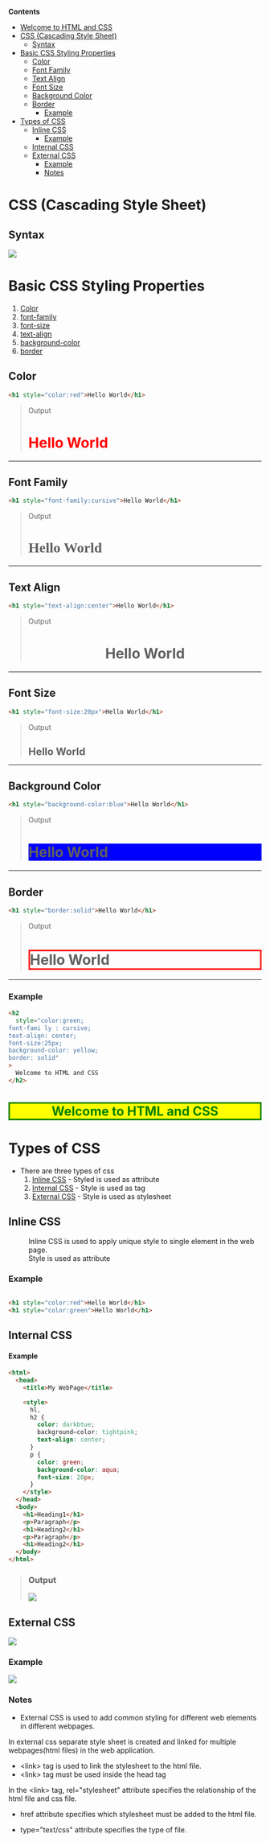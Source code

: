 <!-- START doctoc generated TOC please keep comment here to allow auto update -->
<!-- DON'T EDIT THIS SECTION, INSTEAD RE-RUN doctoc TO UPDATE -->
**Contents**

  - [
  Welcome to HTML and CSS
](#welcome-to-html-and-css)
- [CSS (Cascading Style Sheet)](#css-cascading-style-sheet)
  - [Syntax](#syntax)
- [Basic CSS Styling Properties](#basic-css-styling-properties)
  - [Color](#color)
  - [Font Family](#font-family)
  - [Text Align](#text-align)
  - [Font Size](#font-size)
  - [Background Color](#background-color)
  - [Border](#border)
    - [Example](#example)
- [Types of CSS](#types-of-css)
  - [Inline CSS](#inline-css)
    - [Example](#example-1)
  - [Internal CSS](#internal-css)
  - [External CSS](#external-css)
    - [Example](#example-2)
    - [Notes](#notes)

<!-- END doctoc generated TOC please keep comment here to allow auto update -->

# CSS (Cascading Style Sheet)

## Syntax

![](img/syntax.PNG)

# Basic CSS Styling Properties

1. [Color](#color)
1. [font-family](#font-family)
1. [font-size](#font-size)
1. [text-align](#text-align)
1. [background-color](#background-color)
1. [border](#border)

## Color

```html
<h1 style="color:red">Hello World</h1>
```

> Output
>
> <h1 Style="color:red">Hello World</h1>

---

## Font Family

```html
<h1 style="font-family:cursive">Hello World</h1>
```

> Output
>
> <h1 Style="font-family:cursive">Hello World</h1>

---

## Text Align

```html
<h1 style="text-align:center">Hello World</h1>
```

> Output
>
> <h1 Style="text-align:center">Hello World</h1>

---

## Font Size

```html
<h1 style="font-size:20px">Hello World</h1>
```

> Output
>
> <h1 Style="font-size:20px">Hello World</h1>

---

## Background Color

```html
<h1 style="background-color:blue">Hello World</h1>
```

> Output
>
> <h1 Style="background-color:blue">Hello World</h1>

---

## Border

```html
<h1 style="border:solid">Hello World</h1>
```

> Output
>
> <h1 Style="border:solid red">Hello World</h1>

---

### Example

```html
<h2
  style="color:green;
font-fami ly : cursive;
text-align: center;
font-size:25px;
background-color: yellow;
border: solid"
>
  Welcome to HTML and CSS
</h2>
```

<h2
  style="color:green;
font-fami ly : cursive;
text-align: center;
font-size:25px;
background-color: yellow;
border: solid"
>
  Welcome to HTML and CSS
</h2>

# Types of CSS

- There are three types of css
  1. [Inline CSS](#inline-css) - Styled is used as attribute
  1. [Internal CSS](#internal-css) - Style is used as tag
  1. [External CSS](#external-css) - Style is used as stylesheet

## Inline CSS

<dd>Inline CSS is used to apply unique style to single element in the web page.
    <br>Style is used as attribute
</dd>
    
### Example
```html

<h1 style="color:red">Hello World</h1>
<h1 style="color:green">Hello World</h1>
```

## Internal CSS

#### Example

```html
<html>
  <head>
    <title>My WebPage</title>

    <style>
      hl,
      h2 {
        color: darkbtue;
        background—color: tightpink;
        text-align: center;
      }
      p {
        color: green;
        background-color: aqua;
        font-size: 20px;
      }
    </style>
  </head>
  <body>
    <h1>Heading1</h1>
    <p>Paragraph</p>
    <h1>Heading2</h1>
    <p>Paragraph</p>
    <h1>Heading2</h1>
  </body>
</html>
```

> ### Output
>
> ![](img/internal.PNG)

## External CSS

![](img/external%20css.PNG)

### Example

![](img/homepage.PNG)

### Notes

- External CSS is used to add common styling for different web elements in different webpages.

In external css separate style sheet is created and linked for multiple webpages(html files) in the web application.

- \<link> tag is used to link the stylesheet to the html file.
- \<link> tag must be used inside the head tag

In the \<link> tag, rel="stylesheet" attribute specifies the relationship of the html file and css file.

- href attribute specifies which stylesheet must be added to the html file.

- type="text/css" attribute specifies the type of file.
